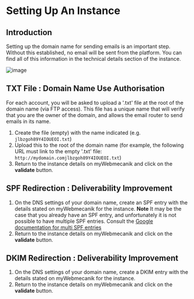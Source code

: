 # Setting Up An Instance

## Introduction ##

Setting up the domain name for sending emails is an important step. Without this established, no email will be sent from the platform.
You can find all of this information in the technical details section of the instance.

![image](instance-details.png)

## TXT File : Domain Name Use Authorisation ##

For each account, you will be asked to upload a '.txt' file at the root of the domain name (via FTP access). This file has a unique name that will verify that you are the owner of the domain, and allows the email router to send emails in its name.

1. Create the file (empty) with the name indicated (e.g. `jlbzgoh89Y4IOUEOI.txt`)
2. Upload this to the root of the domain name (for example, the following URL must link to the empty '.txt' file: `http://mydomain.comjlbzgoh89Y4IOUEOI.txt`)
3. Return to the instance details on myWebmecanik and click on the **validate** button.

## SPF Redirection : Deliverability Improvement ##

1. On the DNS settings of your domain name, create an SPF entry with the details stated on myWebmecanik for the instance. **Note** It may be the case that you already have an SPF entry, and unfortunately it is not possible to have multiple SPF entries. Consult the [Google documentation for multi SPF entries](https://support.google.com/a/answer/4568483)
2. Return to the instance details on myWebmecanik and click on the **validate** button.

## DKIM Redirection : Deliverability Improvement ##

1. On the DNS settings of your domain name, create a DKIM entry with the details stated on myWebmecanik for the instance.
2. Return to the instance details on myWebmecanik and click on the **validate** button.
